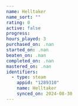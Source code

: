 ```yaml
---
name: Helltaker
name_sort: ""
rating: 0
active: false
progress: 
hours_played: 3
purchased_on: .nan
started_on: .nan
beaten_on: .nan
completed_on: .nan
mastered_on: .nan
identifiers:
  - type: steam
    appid: "1289310"
    name: Helltaker
    synced_on: 2024-08-30
---
```

